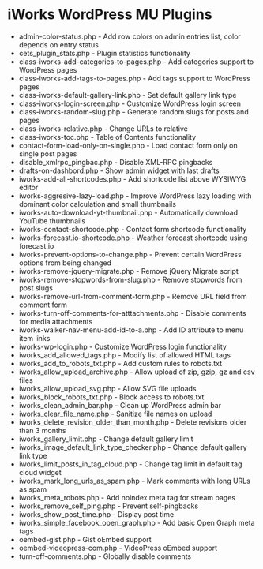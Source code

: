 iWorks WordPress MU Plugins
==========

* admin-color-status.php - Add row colors on admin entries list, color depends on entry status
* cets_plugin_stats.php - Plugin statistics functionality
* class-iworks-add-categories-to-pages.php - Add categories support to WordPress pages
* class-iworks-add-tags-to-pages.php - Add tags support to WordPress pages
* class-iworks-default-gallery-link.php - Set default gallery link type
* class-iworks-login-screen.php - Customize WordPress login screen
* class-iworks-random-slug.php - Generate random slugs for posts and pages
* class-iworks-relative.php - Change URLs to relative
* class-iworks-toc.php - Table of Contents functionality
* contact-form-load-only-on-single.php - Load contact form only on single post pages
* disable_xmlrpc_pingbac.php - Disable XML-RPC pingbacks
* drafts-on-dashbord.php - Show admin widget with last drafts
* iworks-add-all-shortcodes.php - Add shortcode list above WYSIWYG editor
* iworks-aggresive-lazy-load.php - Improve WordPress lazy loading with dominant color calculation and small thumbnails
* iworks-auto-download-yt-thumbnail.php - Automatically download YouTube thumbnails
* iworks-contact-shortcode.php - Contact form shortcode functionality
* iworks-forecast.io-shortcode.php - Weather forecast shortcode using forecast.io
* iworks-prevent-options-to-change.php - Prevent certain WordPress options from being changed
* iworks-remove-jquery-migrate.php - Remove jQuery Migrate script
* iworks-remove-stopwords-from-slug.php - Remove stopwords from post slugs
* iworks-remove-url-from-comment-form.php - Remove URL field from comment form
* iworks-turn-off-comments-for-atttachments.php - Disable comments for media attachments
* iworks-walker-nav-menu-add-id-to-a.php - Add ID attribute to menu item links
* iworks-wp-login.php - Customize WordPress login functionality
* iworks_add_allowed_tags.php - Modify list of allowed HTML tags
* iworks_add_to_robots_txt.php - Add custom rules to robots.txt
* iworks_allow_upload_archive.php - Allow upload of zip, gzip, gz and csv files
* iworks_allow_upload_svg.php - Allow SVG file uploads
* iworks_block_robots_txt.php - Block access to robots.txt
* iworks_clean_admin_bar.php - Clean up WordPress admin bar
* iworks_clear_file_name.php - Sanitize file names on upload
* iworks_delete_revision_older_than_month.php - Delete revisions older than 3 months
* iworks_gallery_limit.php - Change default gallery limit
* iworks_image_default_link_type_checker.php - Change default gallery link type
* iworks_limit_posts_in_tag_cloud.php - Change tag limit in default tag cloud widget
* iworks_mark_long_urls_as_spam.php - Mark comments with long URLs as spam
* iworks_meta_robots.php - Add noindex meta tag for stream pages
* iworks_remove_self_ping.php - Prevent self-pingbacks
* iworks_show_post_time.php - Display post time
* iworks_simple_facebook_open_graph.php - Add basic Open Graph meta tags
* oembed-gist.php - Gist oEmbed support
* oembed-videopress-com.php - VideoPress oEmbed support
* turn-off-comments.php - Globally disable comments
